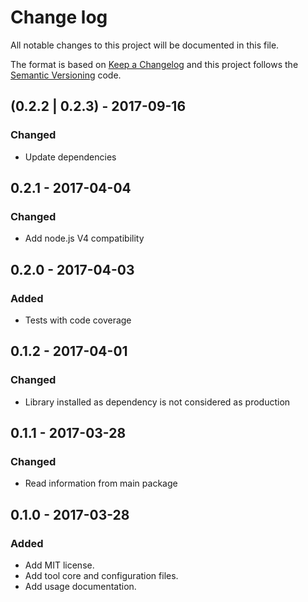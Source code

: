 # Change log
All notable changes to this project will be documented in this file.

The format is based on [Keep a Changelog](http://keepachangelog.com) and this project follows the [Semantic Versioning](http://semver.org) code.

## (0.2.2 | 0.2.3) - 2017-09-16
### Changed
- Update dependencies

## 0.2.1 - 2017-04-04
### Changed
- Add node.js V4 compatibility

## 0.2.0 - 2017-04-03
### Added
- Tests with code coverage

## 0.1.2 - 2017-04-01
### Changed
- Library installed as dependency is not considered as production

## 0.1.1 - 2017-03-28
### Changed
- Read information from main package

## 0.1.0 - 2017-03-28
### Added
- Add MIT license.
- Add tool core and configuration files.
- Add usage documentation.
